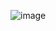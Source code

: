 ![image](https://user-images.githubusercontent.com/42163313/115966600-04b4fe00-a54c-11eb-8db1-3e3e37f07b5f.png)
